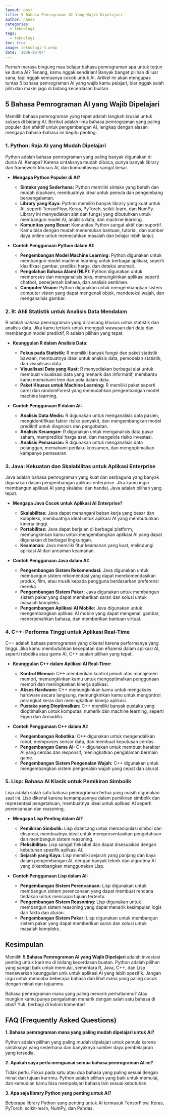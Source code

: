 ```yaml
---
layout: post
title: 5 Bahasa Pemrograman AI Yang Wajib Dipelajari
author: nanda
categories:
  - teknologi
tags:
  - teknologi
toc: true
image: teknologi-3.webp
date: '2036-03-07'
---
```



Pernah merasa bingung mau belajar bahasa pemrograman apa untuk terjun ke dunia AI? Tenang, kamu nggak sendirian! Banyak banget pilihan di luar sana, tapi nggak semuanya cocok untuk AI. Artikel ini akan mengupas tuntas 5 bahasa pemrograman AI yang wajib kamu pelajari, biar nggak salah pilih dan makin jago di bidang kecerdasan buatan.

## 5 Bahasa Pemrograman AI yang Wajib Dipelajari

Memilih bahasa pemrograman yang tepat adalah langkah krusial untuk sukses di bidang AI. Berikut adalah lima bahasa pemrograman yang paling populer dan efektif untuk pengembangan AI, lengkap dengan alasan mengapa bahasa-bahasa ini begitu penting:

### 1\. Python: Raja AI yang Mudah Dipelajari

Python adalah bahasa pemrograman yang paling banyak digunakan di dunia AI. Kenapa? Karena sintaksnya mudah dibaca, punya banyak library dan framework khusus AI, dan komunitasnya sangat besar.

- **Mengapa Python Populer di AI?**
    
    - **Sintaks yang Sederhana:** Python memiliki sintaks yang bersih dan mudah dipahami, membuatnya ideal untuk pemula dan pengembang berpengalaman.
    - **Library yang Kaya:** Python memiliki banyak library yang kuat untuk AI, seperti TensorFlow, Keras, PyTorch, scikit-learn, dan NumPy. Library ini menyediakan alat dan fungsi yang dibutuhkan untuk membangun model AI, analisis data, dan machine learning.
    - **Komunitas yang Besar:** Komunitas Python sangat aktif dan suportif. Kamu bisa dengan mudah menemukan bantuan, tutorial, dan sumber daya online untuk memecahkan masalah dan belajar lebih lanjut.
- **Contoh Penggunaan Python dalam AI:**
    
    - **Pengembangan Model Machine Learning:** Python digunakan untuk membangun model machine learning untuk berbagai aplikasi, seperti klasifikasi gambar, prediksi harga, dan deteksi anomali.
    - **Pengolahan Bahasa Alami (NLP):** Python digunakan untuk memproses dan menganalisis teks, memungkinkan aplikasi seperti chatbot, penerjemah bahasa, dan analisis sentimen.
    - **Computer Vision:** Python digunakan untuk mengembangkan sistem computer vision yang dapat mengenali objek, mendeteksi wajah, dan menganalisis gambar.

### 2\. R: Ahli Statistik untuk Analisis Data Mendalam

R adalah bahasa pemrograman yang dirancang khusus untuk statistik dan analisis data. Jika kamu tertarik untuk menggali wawasan dari data dan membangun model prediktif, R adalah pilihan yang tepat.

- **Keunggulan R dalam Analisis Data:**
    
    - **Fokus pada Statistik:** R memiliki banyak fungsi dan paket statistik bawaan, membuatnya ideal untuk analisis data, pemodelan statistik, dan visualisasi data.
    - **Visualisasi Data yang Kuat:** R menyediakan berbagai alat untuk membuat visualisasi data yang menarik dan informatif, membantu kamu memahami tren dan pola dalam data.
    - **Paket Khusus untuk Machine Learning:** R memiliki paket seperti caret dan randomForest yang memudahkan pengembangan model machine learning.
- **Contoh Penggunaan R dalam AI:**
    
    - **Analisis Data Medis:** R digunakan untuk menganalisis data pasien, mengidentifikasi faktor risiko penyakit, dan mengembangkan model prediktif untuk diagnosis dan pengobatan.
    - **Analisis Keuangan:** R digunakan untuk menganalisis data pasar saham, memprediksi harga aset, dan mengelola risiko investasi.
    - **Analisis Pemasaran:** R digunakan untuk menganalisis data pelanggan, memahami perilaku konsumen, dan mengoptimalkan kampanye pemasaran.

### 3\. Java: Kekuatan dan Skalabilitas untuk Aplikasi Enterprise

Java adalah bahasa pemrograman yang kuat dan serbaguna yang banyak digunakan dalam pengembangan aplikasi enterprise. Jika kamu ingin membangun aplikasi AI yang skalabel dan handal, Java adalah pilihan yang tepat.

- **Mengapa Java Cocok untuk Aplikasi AI Enterprise?**
    
    - **Skalabilitas:** Java dapat menangani beban kerja yang besar dan kompleks, membuatnya ideal untuk aplikasi AI yang membutuhkan kinerja tinggi.
    - **Portabilitas:** Java dapat berjalan di berbagai platform, memungkinkan kamu untuk mengembangkan aplikasi AI yang dapat digunakan di berbagai lingkungan.
    - **Keamanan:** Java memiliki fitur keamanan yang kuat, melindungi aplikasi AI dari ancaman keamanan.
- **Contoh Penggunaan Java dalam AI:**
    
    - **Pengembangan Sistem Rekomendasi:** Java digunakan untuk membangun sistem rekomendasi yang dapat merekomendasikan produk, film, atau musik kepada pengguna berdasarkan preferensi mereka.
    - **Pengembangan Sistem Pakar:** Java digunakan untuk membangun sistem pakar yang dapat memberikan saran dan solusi untuk masalah kompleks.
    - **Pengembangan Aplikasi AI Mobile:** Java digunakan untuk mengembangkan aplikasi AI mobile yang dapat mengenali gambar, menerjemahkan bahasa, dan memberikan bantuan virtual.

### 4\. C++: Performa Tinggi untuk Aplikasi Real-Time

C++ adalah bahasa pemrograman yang dikenal karena performanya yang tinggi. Jika kamu membutuhkan kecepatan dan efisiensi dalam aplikasi AI, seperti robotika atau game AI, C++ adalah pilihan yang tepat.

- **Keunggulan C++ dalam Aplikasi AI Real-Time:**
    
    - **Kontrol Memori:** C++ memberikan kontrol penuh atas manajemen memori, memungkinkan kamu untuk mengoptimalkan penggunaan memori dan meningkatkan kinerja aplikasi.
    - **Akses Hardware:** C++ memungkinkan kamu untuk mengakses hardware secara langsung, memungkinkan kamu untuk mengontrol perangkat keras dan meningkatkan kinerja aplikasi.
    - **Pustaka yang Dioptimalkan:** C++ memiliki banyak pustaka yang dioptimalkan untuk komputasi numerik dan machine learning, seperti Eigen dan Armadillo.
- **Contoh Penggunaan C++ dalam AI:**
    
    - **Pengembangan Robotika:** C++ digunakan untuk mengendalikan robot, memproses sensor data, dan membuat keputusan cerdas.
    - **Pengembangan Game AI:** C++ digunakan untuk membuat karakter AI yang cerdas dan responsif, meningkatkan pengalaman bermain game.
    - **Pengembangan Sistem Pengenalan Wajah:** C++ digunakan untuk mengembangkan sistem pengenalan wajah yang cepat dan akurat.

### 5\. Lisp: Bahasa AI Klasik untuk Pemikiran Simbolik

Lisp adalah salah satu bahasa pemrograman tertua yang masih digunakan saat ini. Lisp dikenal karena kemampuannya dalam pemikiran simbolik dan representasi pengetahuan, membuatnya ideal untuk aplikasi AI seperti perencanaan dan reasoning.

- **Mengapa Lisp Penting dalam AI?**
    
    - **Pemikiran Simbolik:** Lisp dirancang untuk memanipulasi simbol dan ekspresi, membuatnya ideal untuk merepresentasikan pengetahuan dan membangun sistem reasoning.
    - **Fleksibilitas:** Lisp sangat fleksibel dan dapat disesuaikan dengan kebutuhan spesifik aplikasi AI.
    - **Sejarah yang Kaya:** Lisp memiliki sejarah yang panjang dan kaya dalam pengembangan AI, dengan banyak teknik dan algoritma AI yang dikembangkan menggunakan Lisp.
- **Contoh Penggunaan Lisp dalam AI:**
    
    - **Pengembangan Sistem Perencanaan:** Lisp digunakan untuk membangun sistem perencanaan yang dapat membuat rencana tindakan untuk mencapai tujuan tertentu.
    - **Pengembangan Sistem Reasoning:** Lisp digunakan untuk membangun sistem reasoning yang dapat menarik kesimpulan logis dari fakta dan aturan.
    - **Pengembangan Sistem Pakar:** Lisp digunakan untuk membangun sistem pakar yang dapat memberikan saran dan solusi untuk masalah kompleks.

## Kesimpulan

Memilih **5 Bahasa Pemrograman AI yang Wajib Dipelajari** adalah investasi penting untuk karirmu di bidang kecerdasan buatan. Python adalah pilihan yang sangat baik untuk memulai, sementara R, Java, C++, dan Lisp menawarkan keunggulan unik untuk aplikasi AI yang lebih spesifik. Jangan ragu untuk mencoba beberapa bahasa dan lihat mana yang paling cocok dengan minat dan tujuanmu.

Bahasa pemrograman mana yang paling menarik perhatianmu? Atau mungkin kamu punya pengalaman menarik dengan salah satu bahasa di atas? Yuk, berbagi di kolom komentar!

## FAQ (Frequently Asked Questions)

**1\. Bahasa pemrograman mana yang paling mudah dipelajari untuk AI?**

Python adalah pilihan yang paling mudah dipelajari untuk pemula karena sintaksnya yang sederhana dan banyaknya sumber daya pembelajaran yang tersedia.

**2\. Apakah saya perlu menguasai semua bahasa pemrograman AI ini?**

Tidak perlu. Fokus pada satu atau dua bahasa yang paling sesuai dengan minat dan tujuan karirmu. Python adalah pilihan yang baik untuk memulai, dan kemudian kamu bisa mempelajari bahasa lain sesuai kebutuhan.

**3\. Apa saja library Python yang penting untuk AI?**

Beberapa library Python yang penting untuk AI termasuk TensorFlow, Keras, PyTorch, scikit-learn, NumPy, dan Pandas.
